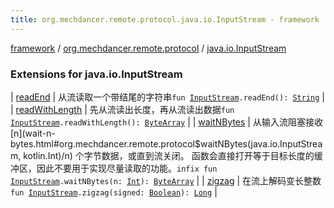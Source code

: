 ```yaml
---
title: org.mechdancer.remote.protocol.java.io.InputStream - framework
---
```


[framework](../../index.html) / [org.mechdancer.remote.protocol](../index.html) / [java.io.InputStream](./index.html)

### Extensions for java.io.InputStream

| [readEnd](read-end.html) | 从流读取一个带结尾的字符串`fun `[`InputStream`](https://docs.oracle.com/javase/6/docs/api/java/io/InputStream.html)`.readEnd(): `[`String`](https://kotlinlang.org/api/latest/jvm/stdlib/kotlin/-string/index.html) |
| [readWithLength](read-with-length.html) | 先从流读出长度，再从流读出数据`fun `[`InputStream`](https://docs.oracle.com/javase/6/docs/api/java/io/InputStream.html)`.readWithLength(): `[`ByteArray`](https://kotlinlang.org/api/latest/jvm/stdlib/kotlin/-byte-array/index.html) |
| [waitNBytes](wait-n-bytes.html) | 从输入流阻塞接收 [n](wait-n-bytes.html#org.mechdancer.remote.protocol$waitNBytes(java.io.InputStream, kotlin.Int)/n) 个字节数据，或直到流关闭。 函数会直接打开等于目标长度的缓冲区，因此不要用于实现尽量读取的功能。`infix fun `[`InputStream`](https://docs.oracle.com/javase/6/docs/api/java/io/InputStream.html)`.waitNBytes(n: `[`Int`](https://kotlinlang.org/api/latest/jvm/stdlib/kotlin/-int/index.html)`): `[`ByteArray`](https://kotlinlang.org/api/latest/jvm/stdlib/kotlin/-byte-array/index.html) |
| [zigzag](zigzag.html) | 在流上解码变长整数`fun `[`InputStream`](https://docs.oracle.com/javase/6/docs/api/java/io/InputStream.html)`.zigzag(signed: `[`Boolean`](https://kotlinlang.org/api/latest/jvm/stdlib/kotlin/-boolean/index.html)`): `[`Long`](https://kotlinlang.org/api/latest/jvm/stdlib/kotlin/-long/index.html) |

